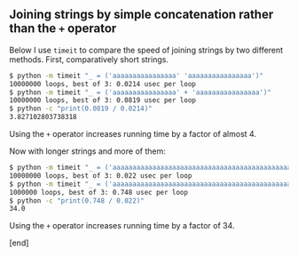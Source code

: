 ## Joining strings by simple concatenation rather than the `+` operator

Below I use `timeit` to compare the speed of joining strings by two different methods. First, comparatively short strings.

```bash
$ python -m timeit "_ = ('aaaaaaaaaaaaaaaa' 'aaaaaaaaaaaaaaaa')"
10000000 loops, best of 3: 0.0214 usec per loop
$ python -m timeit "_ = ('aaaaaaaaaaaaaaaa' + 'aaaaaaaaaaaaaaaa')"
10000000 loops, best of 3: 0.0819 usec per loop
$ python -c "print(0.0819 / 0.0214)"
3.827102803738318
```

Using the `+` operator increases running time by a factor of almost 4.

Now with longer strings and more of them:

```bash
$ python -m timeit "_ = ('aaaaaaaaaaaaaaaaaaaaaaaaaaaaaaaaaaaaaaaaaaaaaaaa' 'aaaaaaaaaaaaaaaaaaaaaaaaaaaaaaaaaaaaaaaaaaaaaaaa' 'aaaaaaaaaaaaaaaaaaaaaaaaaaaaaaaaaaaaaaaaaaaaaaaa' 'aaaaaaaaaaaaaaaaaaaaaaaaaaaaaaaaaaaaaaaaaaaaaaaa' 'aaaaaaaaaaaaaaaaaaaaaaaaaaaaaaaaaaaaaaaaaaaaaaaa' 'aaaaaaaaaaaaaaaaaaaaaaaaaaaaaaaaaaaaaaaaaaaaaaaa' 'aaaaaaaaaaaaaaaaaaaaaaaaaaaaaaaaaaaaaaaaaaaaaaaa' 'aaaaaaaaaaaaaaaaaaaaaaaaaaaaaaaaaaaaaaaaaaaaaaaa' 'aaaaaaaaaaaaaaaaaaaaaaaaaaaaaaaaaaaaaaaaaaaaaaaa' 'aaaaaaaaaaaaaaaaaaaaaaaaaaaaaaaaaaaaaaaaaaaaaaaa')"
10000000 loops, best of 3: 0.022 usec per loop
$ python -m timeit "_ = ('aaaaaaaaaaaaaaaaaaaaaaaaaaaaaaaaaaaaaaaaaaaaaaaa' + 'aaaaaaaaaaaaaaaaaaaaaaaaaaaaaaaaaaaaaaaaaaaaaaaa' + 'aaaaaaaaaaaaaaaaaaaaaaaaaaaaaaaaaaaaaaaaaaaaaaaa' + 'aaaaaaaaaaaaaaaaaaaaaaaaaaaaaaaaaaaaaaaaaaaaaaaa' + 'aaaaaaaaaaaaaaaaaaaaaaaaaaaaaaaaaaaaaaaaaaaaaaaa' + 'aaaaaaaaaaaaaaaaaaaaaaaaaaaaaaaaaaaaaaaaaaaaaaaa' + 'aaaaaaaaaaaaaaaaaaaaaaaaaaaaaaaaaaaaaaaaaaaaaaaa' + 'aaaaaaaaaaaaaaaaaaaaaaaaaaaaaaaaaaaaaaaaaaaaaaaa' + 'aaaaaaaaaaaaaaaaaaaaaaaaaaaaaaaaaaaaaaaaaaaaaaaa' + 'aaaaaaaaaaaaaaaaaaaaaaaaaaaaaaaaaaaaaaaaaaaaaaaa')"
1000000 loops, best of 3: 0.748 usec per loop
$ python -c "print(0.748 / 0.022)"
34.0
```

Using the `+` operator increases running time by a factor of 34.

[end]